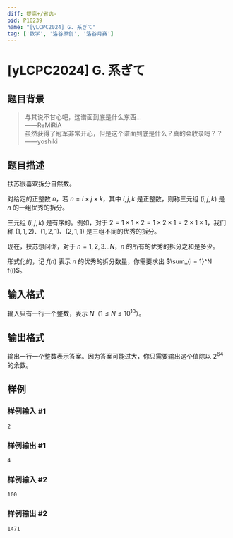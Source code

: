 ```yaml
---
diff: 提高+/省选-
pid: P10239
name: "[yLCPC2024] G. 系ぎて"
tag: ['数学', '洛谷原创', '洛谷月赛']
---
```

# [yLCPC2024] G. 系ぎて
## 题目背景

> 与其说不甘心吧，这谱面到底是什么东西…  
> ——ReMiRiA  
> 虽然获得了冠军非常开心，但是这个谱面到底是什么？真的会收录吗？？  
> ——yoshiki
## 题目描述

扶苏很喜欢拆分自然数。

对给定的正整数 $n$，若 $n = i \times j \times k$，其中 $i,j,k$ 是正整数，则称三元组 $(i,j,k)$ 是 $n$ 的一组优秀的拆分。

三元组 $(i,j,k)$ 是有序的。例如，对于 $2 = 1 \times 1 \times 2 = 1 \times 2 \times 1 = 2 \times 1 \times 1$，我们称 $(1,1,2)$、$(1,2,1)$、$(2,1,1)$ 是三组不同的优秀的拆分。

现在，扶苏想问你，对于 $n = 1,2,3\dots N$，$n$ 的所有的优秀的拆分之和是多少。

形式化的，记 $f(n)$ 表示 $n$ 的优秀的拆分数量，你需要求出 $\sum_{i = 1}^N f(i)$。
## 输入格式

输入只有一行一个整数，表示 $N$（$1 \leq N \leq 10^{10}$）。
## 输出格式

输出一行一个整数表示答案。因为答案可能过大，你只需要输出这个值除以 $2^{64}$ 的余数。
## 样例

### 样例输入 #1
```
2
```
### 样例输出 #1
```
4
```
### 样例输入 #2
```
100
```
### 样例输出 #2
```
1471
```
